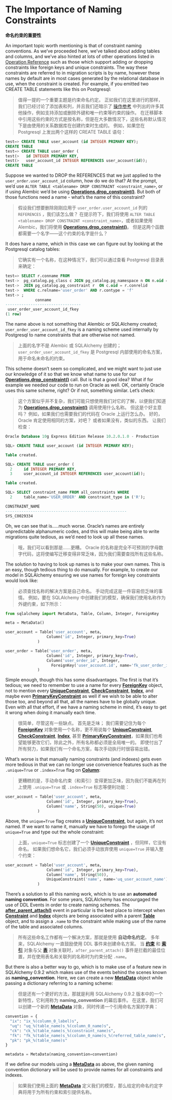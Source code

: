 # The Importance of Naming Constraints

**命名约束的重要性**

[Operation Reference]: ../zh/06_operation_reference.md
[操作参考]: ../zh/06_operation_reference.md
[Operations.drop_constraint()]: ../zh/06_01_14_drop_constraint.md
[ForeignKey]: https://docs.sqlalchemy.org/en/14/core/constraints.html#sqlalchemy.schema.ForeignKey
[UniqueConstraint]: https://docs.sqlalchemy.org/en/14/core/constraints.html#sqlalchemy.schema.UniqueConstraint
[CheckConstraint]: https://docs.sqlalchemy.org/en/14/core/constraints.html#sqlalchemy.schema.CheckConstraint
[Index]: https://docs.sqlalchemy.org/en/14/core/constraints.html#sqlalchemy.schema.Index
[索引]: <https://docs.sqlalchemy.org/en/14/core/constraints.html#sqlalchemy.schema.Index>
[PrimaryKeyConstraint]: <https://docs.sqlalchemy.org/en/14/core/constraints.html#sqlalchemy.schema.PrimaryKeyConstraint>
[Column]: <https://docs.sqlalchemy.org/en/14/core/metadata.html#sqlalchemy.schema.Column>
[after_parent_attach()]: <https://docs.sqlalchemy.org/en/14/core/events.html#sqlalchemy.events.DDLEvents.after_parent_attach>
[Constraint]: <https://docs.sqlalchemy.org/en/14/core/constraints.html#sqlalchemy.schema.Constraint>
[约束]: <https://docs.sqlalchemy.org/en/14/core/constraints.html#sqlalchemy.schema.Constraint>
[Table]: <https://docs.sqlalchemy.org/en/14/core/metadata.html#sqlalchemy.schema.Table>
[表]: <https://docs.sqlalchemy.org/en/14/core/metadata.html#sqlalchemy.schema.Table>
[MetaData]: <https://docs.sqlalchemy.org/en/14/core/metadata.html#sqlalchemy.schema.MetaData>

An important topic worth mentioning is that of constraint naming conventions. As we’ve proceeded here, we’ve talked about adding tables and columns, and we’ve also hinted at lots of other operations listed in [Operation Reference] such as those which support adding or dropping constraints like foreign keys and unique constraints. The way these constraints are referred to in migration scripts is by name, however these names by default are in most cases generated by the relational database in use, when the constraint is created. For example, if you emitted two CREATE TABLE statements like this on Postgresql:

> 值得一提的一个重要主题是约束命名约定。 正如我们在这里进行的那样，我们已经讨论了添加表和列，并且我们还暗示了 [操作参考] 中列出的许多其他操作，例如支持添加或删除外键和唯一约束等约束的操作。 在迁移脚本中引用这些约束的方式是按名称，但是在大多数情况下，这些名称默认情况下是由使用的关系数据库在创建约束时生成的。 例如，如果您在 Postgresql 上发出两个这样的 CREATE TABLE 语句：

```sql
test=> CREATE TABLE user_account (id INTEGER PRIMARY KEY);
CREATE TABLE
test=> CREATE TABLE user_order (
test(>   id INTEGER PRIMARY KEY,
test(>   user_account_id INTEGER REFERENCES user_account(id));
CREATE TABLE
```

Suppose we wanted to DROP the REFERENCES that we just applied to the `user_order.user_account_id` column, how do we do that? At the prompt, we’d use `ALTER TABLE <tablename> DROP CONSTRAINT <constraint_name>`, or if using Alembic we’d be using **[Operations.drop_constraint()]**. But both of those functions need a name - what’s the name of this constraint?

> 假设我们想要删除刚刚应用于 `user_order.user_account_id` 列的 `REFERENCES` ，我们该怎么做？ 在提示符下，我们将使用 `ALTER TABLE <tablename> DROP CONSTRAINT <constraint_name>`，或者如果使用 Alembic，我们将使用 **[Operations.drop_constraint()]**。 但是这两个函数都需要一个名字——这个约束的名字是什么？

It does have a name, which in this case we can figure out by looking at the Postgresql catalog tables:

> 它确实有一个名称，在这种情况下，我们可以通过查看 Postgresql 目录表来确定：

```sql
test=> SELECT r.conname FROM
test->  pg_catalog.pg_class c JOIN pg_catalog.pg_namespace n ON n.oid = c.relnamespace
test->  JOIN pg_catalog.pg_constraint r  ON c.oid = r.conrelid
test->  WHERE c.relname='user_order' AND r.contype = 'f'
test-> ;
             conname
---------------------------------
 user_order_user_account_id_fkey
(1 row)
```

The name above is not something that Alembic or SQLAlchemy created; `user_order_user_account_id_fkey` is a naming scheme used internally by Postgresql to name constraints that are otherwise not named.

> 上面的名字不是 Alembic 或 SQLAlchemy 创建的； `user_order_user_account_id_fkey` 是 Postgresql 内部使用的命名方案，用于命名未命名的约束。

This scheme doesn’t seem so complicated, and we might want to just use our knowledge of it so that we know what name to use for our **[Operations.drop_constraint()]** call. But is that a good idea? What if for example we needed our code to run on Oracle as well. OK, certainly Oracle uses this same scheme, right? Or if not, something similar. Let’s check:

> 这个方案似乎并不复杂，我们可能只想使用我们对它的了解，以便我们知道为 **[Operations.drop_constraint()]** 调用使用什么名称。 但这是个好主意吗？ 例如，如果我们也需要我们的代码在 Oracle 上运行怎么办。 好的，Oracle 肯定使用相同的方案，对吧？ 或者如果没有，类似的东西。 让我们检查：

```sql
Oracle Database 10g Express Edition Release 10.2.0.1.0 - Production

SQL> CREATE TABLE user_account (id INTEGER PRIMARY KEY);

Table created.

SQL> CREATE TABLE user_order (
  2     id INTEGER PRIMARY KEY,
  3     user_account_id INTEGER REFERENCES user_account(id));

Table created.

SQL> SELECT constraint_name FROM all_constraints WHERE
  2     table_name='USER_ORDER' AND constraint_type in ('R');

CONSTRAINT_NAME
-----------------------------------------------------
SYS_C0029334
```

Oh, we can see that is…..much worse. Oracle’s names are entirely unpredictable alphanumeric codes, and this will make being able to write migrations quite tedious, as we’d need to look up all these names.

> 哦，我们可以看到那是……更糟。 Oracle 的名称是完全不可预测的字母数字代码，这将使编写迁移变得非常乏味，因为我们需要查找所有这些名称。

The solution to having to look up names is to make your own names. This is an easy, though tedious thing to do manually. For example, to create our model in SQLAlchemy ensuring we use names for foreign key constraints would look like:

> 必须查找名称的解决方案是自己命名。 手动完成这是一件容易但乏味的事情。 例如，要在 SQLAlchemy 中创建我们的模型，确保我们使用名称作为外键约束，如下所示：

```python
from sqlalchemy import MetaData, Table, Column, Integer, ForeignKey

meta = MetaData()

user_account = Table('user_account', meta,
                  Column('id', Integer, primary_key=True)
              )

user_order = Table('user_order', meta,
                  Column('id', Integer, primary_key=True),
                  Column('user_order_id', Integer,
                    ForeignKey('user_account.id', name='fk_user_order_id'))
              )
```

Simple enough, though this has some disadvantages. The first is that it’s tedious; we need to remember to use a name for every **[ForeignKey]** object, not to mention every **[UniqueConstraint]**, **[CheckConstraint]**, **[Index]**, and maybe even **[PrimaryKeyConstraint]** as well if we wish to be able to alter those too, and beyond all that, all the names have to be globally unique. Even with all that effort, if we have a naming scheme in mind, it’s easy to get it wrong when doing it manually each time.

> 很简单，尽管这有一些缺点。 首先是乏味； 我们需要记住为每个 **[ForeignKey]** 对象使用一个名称，更不用说每个 **[UniqueConstraint]**, **[CheckConstraint]**, **[Index]**, 甚至 **[PrimaryKeyConstraint]**，如果我们也希望能够更改它们，除此之外，所有名称都必须是全局唯一的。 即使付出了所有努力，如果我们有一个命名方案，每次手动执行时很容易出错。

What’s worse is that manually naming constraints (and indexes) gets even more tedious in that we can no longer use convenience features such as the `.unique=True` or `.index=True` flag on **[Column]**:

> 更糟糕的是，手动命名约束（和索引）变得更加乏味，因为我们不能再在列上使用 `.unique=True` 或 `.index=True` 标志等便利功能：

```python
user_account = Table('user_account', meta,
                  Column('id', Integer, primary_key=True),
                  Column('name', String(50), unique=True)
              )
```

Above, the `unique=True` flag creates a **[UniqueConstraint]**, but again, it’s not named. If we want to name it, manually we have to forego the usage of `unique=True` and type out the whole constraint:

> 上面，`unique=True` 标志创建了一个 **[UniqueConstraint]** ，但同样，它没有命名。 如果我们想命名它，我们必须手动放弃使用 `unique=True` 并输入整个约束：

```python
user_account = Table('user_account', meta,
                  Column('id', Integer, primary_key=True),
                  Column('name', String(50)),
                  UniqueConstraint('name', name='uq_user_account_name')
              )
```

There’s a solution to all this naming work, which is to use an **automated naming convention**. For some years, SQLAlchemy has encourgaged the use of DDL Events in order to create naming schemes. The **[after_parent_attach()]** event in particular is the best place to intercept when **[Constraint]** and **[Index]** objects are being associated with a parent **[Table]** object, and to assign a `.name` to the constraint while making use of the name of the table and associated columns.

> 所有这些命名工作都有一个解决方案，那就是使用 **自动命名约定**。 多年来，SQLAlchemy 一直鼓励使用 DDL 事件来创建命名方案。 当 **[约束]** 和 **[索引]** 对象与父 **[表]** 对象关联时，`after_parent_attach()` 事件是拦截的最佳位置，并在使用表名和关联列的名称时为约束分配 `.name`。

But there is also a better way to go, which is to make use of a feature new in SQLAlchemy 0.9.2 which makes use of the events behind the scenes known as **naming_convention**. Here, we can create a new **[MetaData]** object while passing a dictionary referring to a naming scheme:

> 但是还有一个更好的方法，那就是利用 SQLAlchemy 0.9.2 版本中的一个新特性，它利用称为 **naming_convention** 的幕后事件。 在这里，我们可以创建一个新的 **[MetaData]** 对象，同时传递一个引用命名方案的字典：

```python
convention = {
  "ix": "ix_%(column_0_label)s",
  "uq": "uq_%(table_name)s_%(column_0_name)s",
  "ck": "ck_%(table_name)s_%(constraint_name)s",
  "fk": "fk_%(table_name)s_%(column_0_name)s_%(referred_table_name)s",
  "pk": "pk_%(table_name)s"
}

metadata = MetaData(naming_convention=convention)
```

If we define our models using a **[MetaData]** as above, the given naming convention dictionary will be used to provide names for all constraints and indexes.

> 如果我们使用上面的 **[MetaData]** 定义我们的模型，那么给定的命名约定字典将用于为所有约束和索引提供名称。
